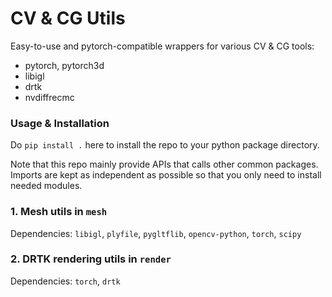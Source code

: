 # CV & CG Utils

Easy-to-use and pytorch-compatible wrappers for various CV & CG tools:

- pytorch, pytorch3d
- libigl
- drtk
- nvdiffrecmc

### Usage & Installation

Do `pip install .` here to install the repo to your python package directory.

Note that this repo mainly provide APIs that calls other common packages. Imports are kept as independent as possible so that you only need to install needed modules.

### 1. Mesh utils in `mesh`

Dependencies: `libigl`, `plyfile`, `pygltflib`, `opencv-python`, `torch`, `scipy`

### 2. DRTK rendering utils in `render`

Dependencies: `torch`, `drtk`
